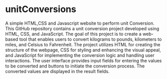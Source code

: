 # unitConversions
A simple HTML,CSS and Javascript website to  perform unit Conversion.
This GitHub repository contains a unit conversion project developed using HTML, CSS, and JavaScript. The goal of this project is to create a web-based tool that enables users to convert kilograms to pounds, kilometers to miles, and Celsius to Fahrenheit. The project utilizes HTML for creating the structure of the webpage, CSS for styling and enhancing the visual appeal, and JavaScript for implementing the conversion logic and handling user interactions. The user interface provides input fields for entering the values to be converted and buttons to initiate the conversion process. The converted values are displayed in the result fields.
